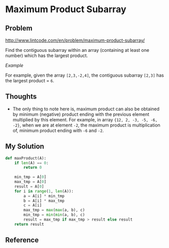 # Maximum Product Subarray

## Problem

http://www.lintcode.com/en/problem/maximum-product-subarray/

Find the contiguous subarray within an array (containing at least one number) which has the largest product.

*Example*

For example, given the array ```[2,3,-2,4]```, the contiguous subarray ```[2,3]``` has the largest product = ```6```.

## Thoughts

- The only thing to note here is, maximum product can also be obtained by minimum (negative) product ending with the previous element multiplied by this element. For example, in array ```{12, 2, -3, -5, -6, -2}```, when we are at element ```-2```, the maximum product is multiplication of, minimum product ending with ```-6``` and ```-2```.

## My Solution

```python
def maxProduct(A):
    if len(A) == 0:
        return 0
        
    min_tmp = A[0]
    max_tmp = A[0]
    result = A[0]
    for i in range(1, len(A)):
        a = A[i] * min_tmp
        b = A[i] * max_tmp
        c = A[i]
        max_tmp = max(max(a, b), c)
        min_tmp = min(min(a, b), c)
        result = max_tmp if max_tmp > result else result
    return result
```

## Reference

